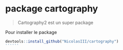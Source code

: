 # package cartography

> Cartography2 est un super package

Pour installer le package

```````r
devtools::install_github("NicolasIII/cartography")
``````
